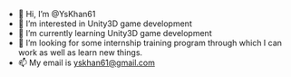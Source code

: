 - 👋 Hi, I’m @YsKhan61
- 👀 I’m interested in Unity3D game development
- 🌱 I’m currently learning Unity3D game development
- 💞️ I’m looking for some internship training program through which I can work as well as learn new things.
- 📫 My email is yskhan61@gmail.com

<!---
YsKhan61/YsKhan61 is a ✨ special ✨ repository because its `README.md` (this file) appears on your GitHub profile.
You can click the Preview link to take a look at your changes.
--->
